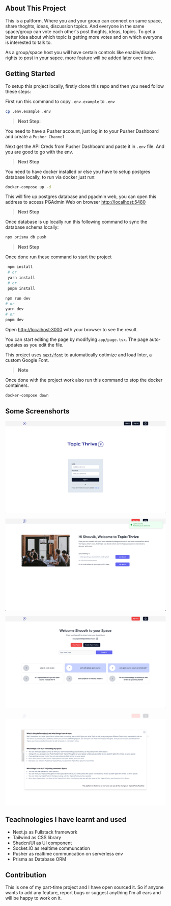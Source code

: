 ## About This Project

This is a paltform, Where you and your group can connect on same space, share thoghts, ideas, discussion topics. And everyone in the same space/group can vote each other's post thoghts, ideas, topics. To get a better idea about which topic is getting more votes and on which everyone is interested to talk to.

As a group/space host you will have certain controls like enable/disable rights to post in your sapce. more feature will be added later over time.

## Getting Started

To setup this project locally, firstly clone this repo and then you need follow these steps:

First run this command to copy `.env.example` to `.env`

```bash
cp .env.example .env
```

> **Next Step:**

You need to have a Pusher account, just log in to your Pusher Dashboard and create a `Pusher Channel`

Next get the API Creds from Pusher Dashboard and paste it in `.env` file. And you are good to go with the env.

> **Next Step**

You need to have docker installed or else you have to setup postgres database locally, to run via docker just run:

```bash
docker-compose up -d
```

This will fire up postgres database and pgadmin web, you can open this address to access PGAdmin Web on browser [http://localhost:5480]()

> **Next Step**

Once database is up locally run this following command to sync the database schema locally:

```bash
npx prisma db push
```

> **Next Step**

Once done run these command to start the project

```bash
 npm install
 # or
 yarn install
 # or
 pnpm install
```

```bash
npm run dev
# or
yarn dev
# or
pnpm dev
```

Open [http://localhost:3000](http://localhost:3000) with your browser to see the result.

You can start editing the page by modifying `app/page.tsx`. The page auto-updates as you edit the file.

This project uses [`next/font`](https://nextjs.org/docs/basic-features/font-optimization) to automatically optimize and load Inter, a custom Google Font.

> **Note**

Once done with the project work also run this command to stop the docker containers.

```bash
docker-compose down
```

## Some Screenshorts

![1699868606664](image/README/1699868606664.png)

![1699868635825](image/README/1699868635825.png)

![1699868647263](image/README/1699868647263.png)

![1699868886915](image/README/1699868886915.png)

## Teachnologies I have learnt and used

- Next.js as Fullstack framework
- Tailwind as CSS library
- Shadcn/UI as UI component
- Socket.IO as realtime communcation
- Pusher as realtime communcation on serverless env
- Prisma as Database ORM

## Contribution

This is one of my part-time project and I have open sourced it. So if anyone wants to add any feature, report bugs or suggest anything I'm all ears and will be happy to work on it.
